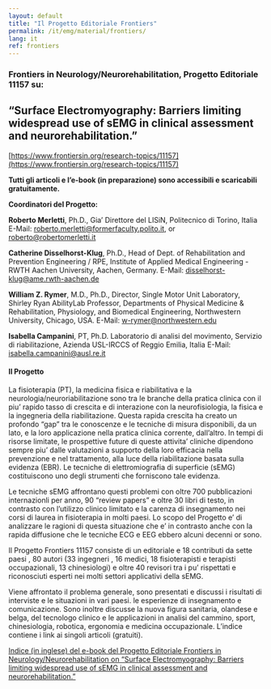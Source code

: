 ```yaml
---
layout: default
title: "Il Progetto Editoriale Frontiers"
permalink: /it/emg/material/frontiers/
lang: it
ref: frontiers
---
```


### Frontiers in Neurology/Neurorehabilitation, Progetto Editoriale 11157 su:

## “Surface Electromyography: Barriers limiting widespread use of sEMG in clinical assessment and neurorehabilitation.”

[https://www.frontiersin.org/research-topics/11157](https://www.frontiersin.org/research-topics/11157)

**Tutti gli articoli e l’e-book (in preparazione) sono accessibili e scaricabili gratuitamente.**

**Coordinatori del Progetto:**

**Roberto Merletti**, Ph.D., Gia’ Direttore del LISiN, Politecnico di Torino, Italia 
E-Mail: roberto.merletti@formerfaculty.polito.it, or roberto@robertomerletti.it

**Catherine Disselhorst-Klug**, Ph.D., Head of Dept. of Rehabilitation and Prevention Engineering / RPE, Institute of Applied Medical Engineering - RWTH Aachen University, Aachen, Germany. E-Mail: disselhorst-klug@ame.rwth-aachen.de

**William Z. Rymer**, M.D., Ph.D., Director, Single Motor Unit Laboratory, Shirley Ryan AbilityLab Professor, Departments of Physical Medicine & Rehabilitation, Physiology, and Biomedical Engineering, Northwestern University, Chicago, USA. 
E-Mail: w-rymer@northwestern.edu

**Isabella Campanini**, PT, Ph.D. Laboratorio di analisi del movimento, Servizio di riabilitazione, Azienda USL-IRCCS of Reggio Emilia, Italia 
E-Mail: isabella.campanini@ausl.re.it

#### Il Progetto

La fisioterapia (PT), la medicina fisica e riabilitativa e la neurologia/neuroriabilitazione sono tra le branche della pratica clinica con il piu’ rapido tasso di crescita e di interazione con la neurofisiologia, la fisica e la ingegneria della riabilitazione. Questa rapida crescita ha creato un profondo “gap” tra le conoscenze e le tecniche di misura disponibili, da un lato, e la loro applicazione nella pratica clinica corrente, dall’altro. In tempi di risorse limitate, le prospettive future di queste attivita’ cliniche dipendono sempre  piu’ dalle valutazioni a supporto della loro efficacia nella prevenzione e nel trattamento, alla luce della riabilitazione basata sulla evidenza (EBR). Le tecniche di elettromiografia di superficie (sEMG) costituiscono uno degli strumenti che forniscono tale evidenza.

Le tecniche sEMG affrontano questi problemi con oltre 700 pubblicazioni internazionli per anno, 90 “review papers” e oltre 30 libri di testo, in contrasto con l’utilizzo clinico limitato e la carenza di insegnamento nei corsi di laurea in fisioterapia in molti paesi. Lo scopo del Progetto e’ di analizzare le ragioni di questa situazione che e’ in contrasto anche con la rapida diffusione che le tecniche ECG e EEG  ebbero alcuni decenni or sono.

Il Progetto Frontiers 11157 consiste di un editoriale e 18 contributi da sette paesi , 80 autori (33 ingegneri , 16 medici, 18 fisioterapisti e terapisti occupazionali, 13 chinesiologi) e oltre 40 revisori tra i pu’ rispettati e riconosciuti esperti nei molti settori applicativi della sEMG. 

Viene affrontato il problema generale, sono presentati e discussi i risultati di interviste e le situazioni in vari paesi. le esperienze di insegnamento e comunicazione.  Sono inoltre discusse la nuova figura sanitaria, olandese e belga, del tecnologo clinico e le applicazioni in analisi del cammino, sport, chinesiologia, robotica, ergonomia e medicina occupazionale. L’indice contiene i link ai singoli articoli (gratuiti).

[Indice (in inglese) del e-book del Progetto Editoriale Frontiers in Neurology/Neurorehabilitation on “Surface Electromyography: Barriers limiting widespread use of sEMG in clinical assessment and neurorehabilitation.”](/assets/pdfs/frontiers_ebook_toc.pdf)
